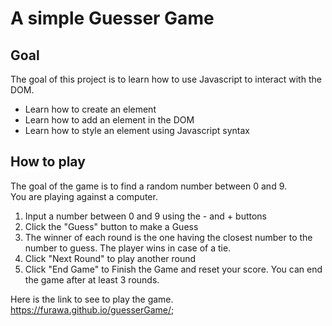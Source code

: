 # A simple Guesser Game
## Goal
The goal of this project is to learn how to use Javascript to interact with the DOM.  
- Learn how to create an element  
- Learn how to add an element in the DOM
- Learn how to style an element using Javascript syntax   
## How to play  
The goal of the game is to find a random number between 0 and 9.   
You are playing against a computer.  
1. Input a number between 0 and 9 using the - and + buttons  
2. Click the "Guess" button to make a Guess  
3. The winner of each round is the one having the closest number to the number to guess. The player wins in case of a tie. 
4. Click "Next Round" to play another round  
5. Click "End Game" to Finish the Game and reset your score. You can end the game after at least 3 rounds.  

Here is the link to see to play the game. https://furawa.github.io/guesserGame/;
